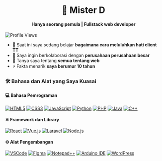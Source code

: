 <h1 align="center">👋 Mister D</h1>
<h4 align="center">Hanya seorang pemula | Fullstack web developer </h4>

<p> <img src="https://komarev.com/ghpvc/?username=djob-misael-m&label=Profile%20views&color=0e75b6&style=flat" alt="Profile Views" /> </p>

- 🌱 Saat ini saya sedang belajar **bagaimana cara meluluhkan hati client TT**
- 👯 Saya ingin berkolaborasi dengan **perusahaan perusahaan besar**
- 💬 Tanya saya tentang **semua tentang web**
- ⚡ Fakta menarik **saya berumur 10 tahun**

<h3 align="left">🛠️ Bahasa dan Alat yang Saya Kuasai</h3>

<h4 align="left">💻 Bahasa Pemrograman</h4>
<p align="left">
  <a href="https://www.w3.org/html/" target="_blank" rel="noreferrer"><img src="https://img.shields.io/badge/HTML5-%23E34F26.svg?style=for-the-badge&logo=html5&logoColor=white" alt="HTML5" /></a>
  <a href="https://www.w3schools.com/css/" target="_blank" rel="noreferrer"><img src="https://img.shields.io/badge/CSS3-%231572B6.svg?style=for-the-badge&logo=css3&logoColor=white" alt="CSS3" /></a>
  <a href="https://developer.mozilla.org/en-US/docs/Web/JavaScript" target="_blank" rel="noreferrer"><img src="https://img.shields.io/badge/JavaScript-%23F7DF1E.svg?style=for-the-badge&logo=javascript&logoColor=black" alt="JavaScript" /></a>
  <a href="https://www.python.org/" target="_blank" rel="noreferrer"><img src="https://img.shields.io/badge/Python-%233776AB.svg?style=for-the-badge&logo=python&logoColor=white" alt="Python" /></a>
  <a href="https://www.php.net" target="_blank" rel="noreferrer"><img src="https://img.shields.io/badge/PHP-%23777BB4.svg?style=for-the-badge&logo=php&logoColor=white" alt="PHP" /></a>
  <a href="https://www.java.com/en/" target="_blank" rel="noreferrer"><img src="https://img.shields.io/badge/Java-%23ED8B00.svg?style=for-the-badge&logo=java&logoColor=white" alt="Java" /></a>
  <a href="https://www.w3schools.com/cpp/" target="_blank" rel="noreferrer"><img src="https://img.shields.io/badge/C++-%2300599C.svg?style=for-the-badge&logo=c%2B%2B&logoColor=white" alt="C++" /></a>
</p>

<h4 align="left">⚛️ Framework dan Library</h4>
<p align="left">
  <a href="https://react.dev/" target="_blank" rel="noreferrer"><img src="https://img.shields.io/badge/React-%2320232a.svg?style=for-the-badge&logo=react&logoColor=%2361DAFB" alt="React" /></a>
  <a href="https://vuejs.org/" target="_blank" rel="noreferrer"><img src="https://img.shields.io/badge/Vue.js-%2342b883.svg?style=for-the-badge&logo=vue.js&logoColor=white" alt="Vue.js" /></a>
  <a href="https://laravel.com/" target="_blank" rel="noreferrer"><img src="https://img.shields.io/badge/Laravel-%23FF2D20.svg?style=for-the-badge&logo=laravel&logoColor=white" alt="Laravel" /></a>
  <a href="https://nodejs.org/en/" target="_blank" rel="noreferrer"><img src="https://img.shields.io/badge/Node.js-%23339933.svg?style=for-the-badge&logo=nodedotjs&logoColor=white" alt="Node.js" /></a>
</p>

<h4 align="left">⚙️ Alat Pengembangan</h4>
<p align="left">
  <a href="https://code.visualstudio.com/" target="_blank" rel="noreferrer"><img src="https://img.shields.io/badge/Visual%20Studio%20Code-%232D2D2D.svg?style=for-the-badge&logo=visual-studio-code&logoColor=white" alt="VSCode" /></a>
  <a href="https://www.figma.com/" target="_blank" rel="noreferrer"><img src="https://img.shields.io/badge/Figma-%23F24E1E.svg?style=for-the-badge&logo=figma&logoColor=white" alt="Figma" /></a>
  <a href="https://notepad-plus-plus.org/" target="_blank" rel="noreferrer"><img src="https://img.shields.io/badge/Notepad%2B%2B-%2390EE90.svg?style=for-the-badge&logo=notepad%2B%2B&logoColor=black" alt="Notepad++" /></a>
  <a href="https://www.arduino.cc/" target="_blank" rel="noreferrer"><img src="https://img.shields.io/badge/Arduino%20IDE-%2300979D.svg?style=for-the-badge&logo=arduino&logoColor=white" alt="Arduino IDE" /></a>
  <a href="https://wordpress.org/" target="_blank" rel="noreferrer"><img src="https://img.shields.io/badge/WordPress-%23117AC9.svg?style=for-the-badge&logo=wordpress&logoColor=white" alt="WordPress" /></a>
</p>
